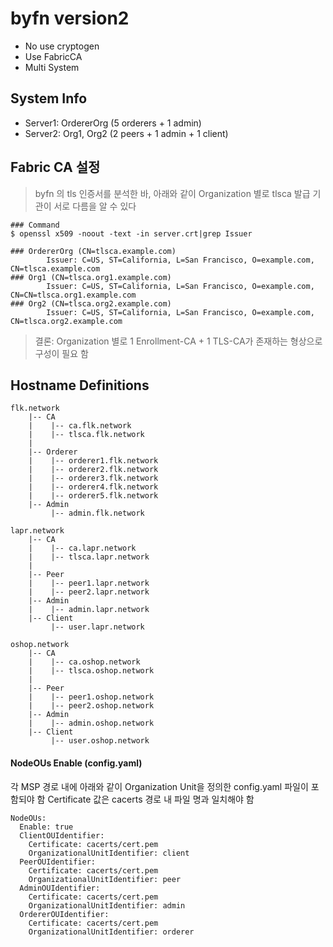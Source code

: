 # byfn version2

- No use cryptogen
- Use FabricCA
- Multi System

## System Info

- Server1: OrdererOrg (5 orderers + 1 admin)
- Server2: Org1, Org2 (2 peers + 1 admin + 1 client)

## Fabric CA 설정

> byfn 의 tls 인증서를 분석한 바, 아래와 같이 Organization 별로 tlsca 발급 기관이 서로 다름을 알 수 있다

```
### Command 
$ openssl x509 -noout -text -in server.crt|grep Issuer

### OrdererOrg (CN=tlsca.example.com)
        Issuer: C=US, ST=California, L=San Francisco, O=example.com, CN=tlsca.example.com
### Org1 (CN=tlsca.org1.example.com)
        Issuer: C=US, ST=California, L=San Francisco, O=example.com, CN=CN=tlsca.org1.example.com
### Org2 (CN=tlsca.org2.example.com)
        Issuer: C=US, ST=California, L=San Francisco, O=example.com, CN=tlsca.org2.example.com
```

> 결론: Organization 별로 1 Enrollment-CA + 1 TLS-CA가 존재하는 형상으로 구성이 필요 함


## Hostname Definitions

```
flk.network
    |-- CA
    |    |-- ca.flk.network
    |    |-- tlsca.flk.network
    |
    |-- Orderer     
    |    |-- orderer1.flk.network
    |    |-- orderer2.flk.network
    |    |-- orderer3.flk.network
    |    |-- orderer4.flk.network
    |    |-- orderer5.flk.network
    |-- Admin
         |-- admin.flk.network

lapr.network
    |-- CA
    |    |-- ca.lapr.network
    |    |-- tlsca.lapr.network
    |
    |-- Peer
    |    |-- peer1.lapr.network
    |    |-- peer2.lapr.network
    |-- Admin
    |    |-- admin.lapr.network
    |-- Client
         |-- user.lapr.network

oshop.network
    |-- CA
    |    |-- ca.oshop.network
    |    |-- tlsca.oshop.network
    |
    |-- Peer
    |    |-- peer1.oshop.network
    |    |-- peer2.oshop.network
    |-- Admin
    |    |-- admin.oshop.network
    |-- Client
         |-- user.oshop.network
```

#### NodeOUs Enable (config.yaml)

각 MSP 경로 내에 아래와 같이 Organization Unit을 정의한 config.yaml 파일이 포함되야 함
Certificate 값은 cacerts 경로 내 파일 명과 일치해야 함

```
NodeOUs:
  Enable: true
  ClientOUIdentifier:
    Certificate: cacerts/cert.pem
    OrganizationalUnitIdentifier: client
  PeerOUIdentifier:
    Certificate: cacerts/cert.pem
    OrganizationalUnitIdentifier: peer
  AdminOUIdentifier:
    Certificate: cacerts/cert.pem
    OrganizationalUnitIdentifier: admin
  OrdererOUIdentifier:
    Certificate: cacerts/cert.pem
    OrganizationalUnitIdentifier: orderer
```
